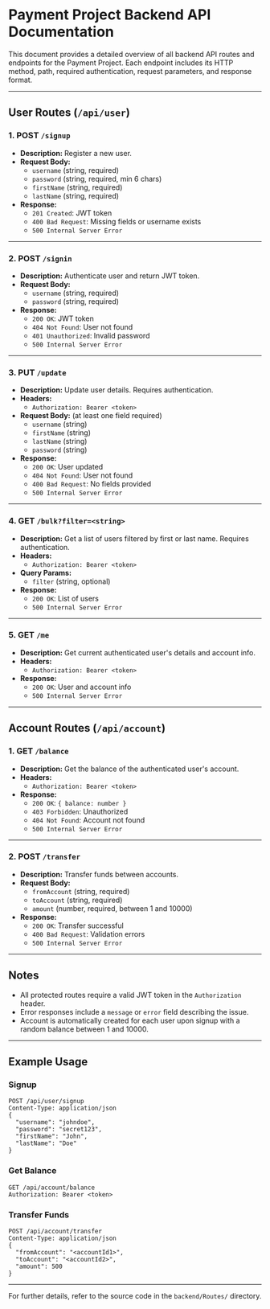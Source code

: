 # Payment Project Backend API Documentation

This document provides a detailed overview of all backend API routes and endpoints for the Payment Project. Each endpoint includes its HTTP method, path, required authentication, request parameters, and response format.

---

## User Routes (`/api/user`)

### 1. **POST `/signup`**
- **Description:** Register a new user.
- **Request Body:**
  - `username` (string, required)
  - `password` (string, required, min 6 chars)
  - `firstName` (string, required)
  - `lastName` (string, required)
- **Response:**
  - `201 Created`: JWT token
  - `400 Bad Request`: Missing fields or username exists
  - `500 Internal Server Error`

---

### 2. **POST `/signin`**
- **Description:** Authenticate user and return JWT token.
- **Request Body:**
  - `username` (string, required)
  - `password` (string, required)
- **Response:**
  - `200 OK`: JWT token
  - `404 Not Found`: User not found
  - `401 Unauthorized`: Invalid password
  - `500 Internal Server Error`

---

### 3. **PUT `/update`**
- **Description:** Update user details. Requires authentication.
- **Headers:**
  - `Authorization: Bearer <token>`
- **Request Body:** (at least one field required)
  - `username` (string)
  - `firstName` (string)
  - `lastName` (string)
  - `password` (string)
- **Response:**
  - `200 OK`: User updated
  - `404 Not Found`: User not found
  - `400 Bad Request`: No fields provided
  - `500 Internal Server Error`

---

### 4. **GET `/bulk?filter=<string>`**
- **Description:** Get a list of users filtered by first or last name. Requires authentication.
- **Headers:**
  - `Authorization: Bearer <token>`
- **Query Params:**
  - `filter` (string, optional)
- **Response:**
  - `200 OK`: List of users
  - `500 Internal Server Error`

---

### 5. **GET `/me`**
- **Description:** Get current authenticated user's details and account info.
- **Headers:**
  - `Authorization: Bearer <token>`
- **Response:**
  - `200 OK`: User and account info
  - `500 Internal Server Error`

---

## Account Routes (`/api/account`)

### 1. **GET `/balance`**
- **Description:** Get the balance of the authenticated user's account.
- **Headers:**
  - `Authorization: Bearer <token>`
- **Response:**
  - `200 OK`: `{ balance: number }`
  - `403 Forbidden`: Unauthorized
  - `404 Not Found`: Account not found
  - `500 Internal Server Error`

---

### 2. **POST `/transfer`**
- **Description:** Transfer funds between accounts.
- **Request Body:**
  - `fromAccount` (string, required)
  - `toAccount` (string, required)
  - `amount` (number, required, between 1 and 10000)
- **Response:**
  - `200 OK`: Transfer successful
  - `400 Bad Request`: Validation errors
  - `500 Internal Server Error`

---

## Notes
- All protected routes require a valid JWT token in the `Authorization` header.
- Error responses include a `message` or `error` field describing the issue.
- Account is automatically created for each user upon signup with a random balance between 1 and 10000.

---

## Example Usage

### Signup
```http
POST /api/user/signup
Content-Type: application/json
{
  "username": "johndoe",
  "password": "secret123",
  "firstName": "John",
  "lastName": "Doe"
}
```

### Get Balance
```http
GET /api/account/balance
Authorization: Bearer <token>
```

### Transfer Funds
```http
POST /api/account/transfer
Content-Type: application/json
{
  "fromAccount": "<accountId1>",
  "toAccount": "<accountId2>",
  "amount": 500
}
```

---

For further details, refer to the source code in the `backend/Routes/` directory.
